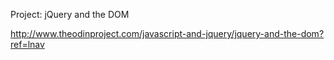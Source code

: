 Project: jQuery and the DOM

http://www.theodinproject.com/javascript-and-jquery/jquery-and-the-dom?ref=lnav